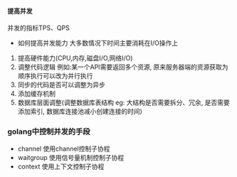 #### 提高并发
并发的指标TPS、QPS
- 如何提高并发能力
大多数情况下时间主要消耗在I/O操作上
1. 提高硬件能力(CPU,内存,磁盘I/O,网络I/O)
2. 调整代码逻辑 例如:某一个API需要返回多个资源, 原来服务器端的资源获取为顺序执行可以改为并行执行
3. 同步的代码是否可以调整为异步
4. 添加缓存机制
5. 数据库层面调整(调整数据库表结构 eg: 大结构是否需要拆分、冗余, 是否需要添加索引, 数据库连接池减小创建连接的时间)

### golang中控制并发的手段
- channel 使用channel控制子协程
- waitgroup 使用信号量机制控制子协程
- context 使用上下文控制子协程